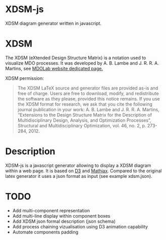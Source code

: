 # XDSM-js
XDSM diagram generator written in javascript. 

# XDSM
The XDSM (eXtended Design Structure Matrix) is a notation used to visualize MDO processes. 
It was developed by A. B. Lambe and J. R. R. A. Martins, see [MDOLab website dedicated page.](http://mdolab.engin.umich.edu/content/xdsm-overview)

XDSM permission:

> The XDSM LaTeX source and generator files are provided as-is and free of charge. Users are free to download, modify, and redistribute the software as they please, provided this notice remains. 
> If you use the XDSM format for research, we ask that you cite the following journal publication in your work:
> A. B. Lambe and J. R. R. A. Martins, “Extensions to the Design Structure Matrix for the Description of Multidisciplinary Design, Analysis, and Optimization Processes”, Structural and Multidisciplinary Optimization, vol. 46, no. 2, p. 273-284, 2012.

# Description
XDSM-js is a javascript generator allowing to display a XDSM diagram within a web page. 
It is based on [D3](https://d3js.org/) and [Mathjax](https://www.mathjax.org/).
Compared to the original latex generator it uses a json format as input (see example xdsm.json).

# TODO
* Add multi-component representation
* Add multi-line display within component boxes 
* Add XDSM json formal description (json schema)
* Add process chaining vizualisation using D3 animation capability
* Automate components padding 

